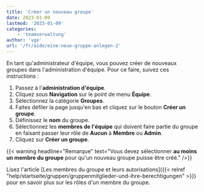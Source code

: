 ```yaml
---
title: 'Créer un nouveau groupe'
date: 2023-01-09
lastmod: '2023-01-09'
categories:
    - 'teamverwaltung'
author: 'vge'
url: '/fr/aide/eine-neue-gruppe-anlegen-2'
---
```


En tant qu'administrateur d'équipe, vous pouvez créer de nouveaux groupes dans l'administration d'équipe. Pour ce faire, suivez ces instructions :

1. Passez à l'**administration d'équipe**.
2. Cliquez sous **Navigation** sur le point de menu **Équipe**.
3. Sélectionnez la catégorie **Groupes**.
4. Faites défiler la page jusqu'en bas et cliquez sur le bouton **Créer un groupe**.
5. Définissez le **nom** du groupe.
6. Sélectionnez les **membres de l'équipe** qui doivent faire partie du groupe en faisant passer leur rôle de **Aucun** à **Membre** ou **Admin**.
7. Cliquez sur **Créer un groupe**.

{{< warning  headline="Remarque"  text="Vous devez sélectionner **au moins un membre du groupe** pour qu'un nouveau groupe puisse être créé." />}}

Lisez l'article [Les membres du groupe et leurs autorisations]({{< relref "help/startseite/gruppen/gruppenmitglieder-und-ihre-berechtigungen" >}}) pour en savoir plus sur les rôles d'un membre du groupe.
